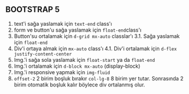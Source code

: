 ## BOOTSTRAP 5

1. text'i sağa yaslamak için `text-end` class'ı
2. form ve button'u sağa yaslamak için `float-end`class'ı
3. Button'su ortalamak için `d-grid mx-auto` classlar'ı
   3.1. Sağa yaslamak için `float-end`
4. Div'i ortaya almak için `mx-auto` class'ı
   4.1. Div'i ortalamak için `d-flex justify-content-center`
5. Img.'i sağa sola yaslamak için `float-start` ya da `float-end`
6. Img.'i ortalamak için `d-block mx-auto` (display-block)
7. Img.'i responsive yapmak için `img-fluid`
8. `offset-2` 2 birim boşluk bırakır `col-lg-8` 8 birim yer tutar. Sonrasında 2 birim otomatik boşluk kalır böylece div ortalanmış olur.
